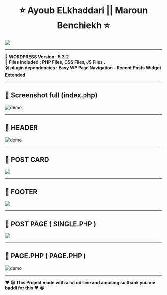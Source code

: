   

<h1 align="center" >   ⭐    Ayoub ELkhaddari   || Maroun Benchiekh  ⭐</h1>
<p align="center"> 
  </p>



  <img align="center" src="https://i.imgur.com/Op0uRMI.png" />
  </br>
 
 ---
<p>
<b align="center" >📝 WORDPRESS  Version	:  5.3.2  </b> </BR>
<b align="center" >📌  Files Included : 	PHP Files, CSS Files, JS Files . </b></BR>
<b align="center" > 🛠  plugin dependencies :  Easy WP Page Navigation - Recent Posts Widget Extended </b>
     </p>

 ---  
 


##  🚀 Screenshot full (index.php)  
  <img align="center" src="https://i.imgur.com/bx5ffyz.jpg" alt="demo" />
  
 ---
  
## 🚀 HEADER
<img  align="center" src="https://i.imgur.com/KKhIFr6.png" alt="demo"/>

 ---

## 🚀 POST CARD
     
  <img  align="center" src="https://i.imgur.com/qo0ettg.png"/>
  
 ---
 
## 🚀 FOOTER
     
  <img  align="center" src="https://i.imgur.com/FHgQojt.pngg"/>
  
 ---

## 🚀 POST PAGE ( SINGLE.PHP )
     
<img  align="center" src="https://i.imgur.com/3CLKKVv.png"/>
  
 ---
##   🚀 PAGE.PHP  ( PAGE.PHP )


 <img   align="center" src="https://i.imgur.com/qqkXSFH.png" alt="demo"/>


---
<p>
<b align="center" > ❤️  😀 This Project made with a lot od love and amusing so thank you me baddi for this   ❤️  😀 </b> </p>
